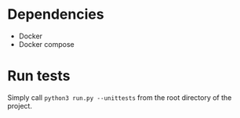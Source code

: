 # Dependencies

- Docker
- Docker compose

# Run tests

Simply call ```python3 run.py --unittests``` from the
root directory of the project.